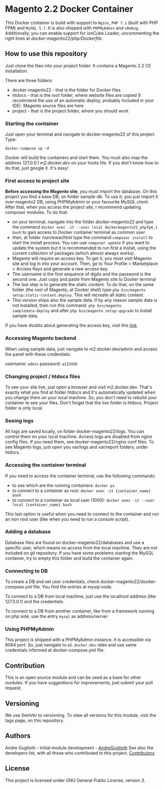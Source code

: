 # Magento 2.2 Docker Container

This Docker container is build with support to `Nginx`, `PHP 7.1` (built with PHP FPM) and `MySQL 5.7`. It is also shipped with `PHPMyAdmin` and `xDebug`. Additionally, you can enable support for ionCube Loader, uncommenting the right lines at _docker-magento22/php/Dockerfile_.

## How to use this repository

Just clone the files into your project folder. It contains a Magento 2.2 CE installation.

There are three folders:

- docker-magento22 - that is the folder for Docker files
- htdocs - that is the root folder, where website files are copied (I recommend the use of an automatic deploy, probably included in your IDE). Magento source files are here
- project - that is the project folder, where you should work

### Starting the container

Just open your terminal and navigate to docker-magento22 of this project. Type:

`docker-compose up -d`

Docker will build the containers and start them. You must also map the address _127.0.0.1 m2.docker.dev_ on your hosts file. If you don't know how to do that, just google it. It's easy!

### First access to project site

**Before accessing the Magento site**, you must import the database.
On this project you find a base DB, on folder sample-db. To use it, you just import it over magento2 DB, using PHPMyAdmin or your favourite MySQL client.
After that, when you access the project site, I recommend updating composer modules. To do that:

- on your terminal, navigate into the folder _docker-magento22_ and type the command `docker exec -it --user local dockermagento22_phpfpm_1 bash` to gain access to Docker container terminal as common user
- then, at folder _/var/www/html_ type the command `composer install` to start the install process. You can use `composer update` if you want to update the system but it is recommended to run first a install, using the current collection of packages (which almost always works).
- Magento will require an access key. To get it, you must visit Magento site and log in into your account. Then, go to Your Profile > Marketplace > Access Keys and generate a new access key.
- The username is the first sequence of digits and the password is the second one. Just copy and paste from Magento site to Docker terminal
- The last step is to generate the static content. To do that, on the same folder (the root of Magento, at Docker shell) type `php bin/magento setup:static-content:deploy`. This will recreate all static content.
- This version ships also the sample data. If by any reason sample data is not installed, then run this command: `php bin/magento sampledata:deploy` and after `php bin/magento setup:upgrade` to install sample data.

If you have doubts about generating the access key, visit this [link](http://devdocs.magento.com/guides/v2.0/install-gde/prereq/connect-auth.html).

### Accessing Magento backend

When using sample data, just navigate to m2.docker.dev/admin and access the panel with these credentials:

username: `admin`
password: `a123456`

### Changing project / htdocs files

To see your site live, just open a browser and visit m2.docker.dev. That's exactly what you find at folder htdocs and it's automatically updated when you change them on your local machine. So, you don't need to rebuild your container to see your files.
Don't forget that the live folder is htdocs. Project folder is only local.

### Seeing logs

All logs are saved locally, on folder docker-magento22/logs. You can control them on your local machine.
Access logs are disabled from nginx config files. If you need them, see docker-magento22/nginx conf files.
To see Magento logs, just open you var/logs and var/report folders, under htdocs.

### Accessing the container terminal

If you need to access the container terminal, use the following commands:

- to see which are the running containers: `docker ps`
- to connect to a container as root: `docker exec -it {container_name} bash`
- to connect to a container as local user (1000): `docker exec -it --user local {container_name} bash`

This last option is useful when you need to connect to the container and run an non root user (like when you need to run a console script).

### Adding a database

Database files are found on docker-magento22/databases and use a specific user, which means no access from the local machine. They are not included on git repository.
If you have some problems starting the MySQL container, try to empty this folder and build the container again.

### Connecting to DB

To create a DB and set user credentials, check docker-magento22/docker-compose.yml file. You find the entries at mysql node.

To connect to a DB from local machine, just use the localhost address (like 127.0.0.1) and the credentials.

To connect to a DB from another container, like from a framework running on php side, use the entry `mysql` as address/server

### Using PHPMyAdmin

This project is shipped with a PHPMyAdmin instance. It is accessible via 8084 port. So, just navigate to `m2.docker.dev:8084` and use same credentials informed at docker-compose.yml file.

## Contribution

This is an open source module and can be used as a base for other modules. If you have suggestions for improvements, just submit your pull request.

## Versioning

We use SemVer to versioning. To view all versions for this module, visit the tags page, on this repository.

## Authors

Andre Gugliotti - Initial module development - [AndreGugliotti](https://github.com/AndreGugliotti)
See also the developers list, with all those who contributed to this project. [Contributors](https://github.com/andregugliotti/docker-magento22/graphs/contributors)

## License

This project is licensed under GNU General Public License, version 3.